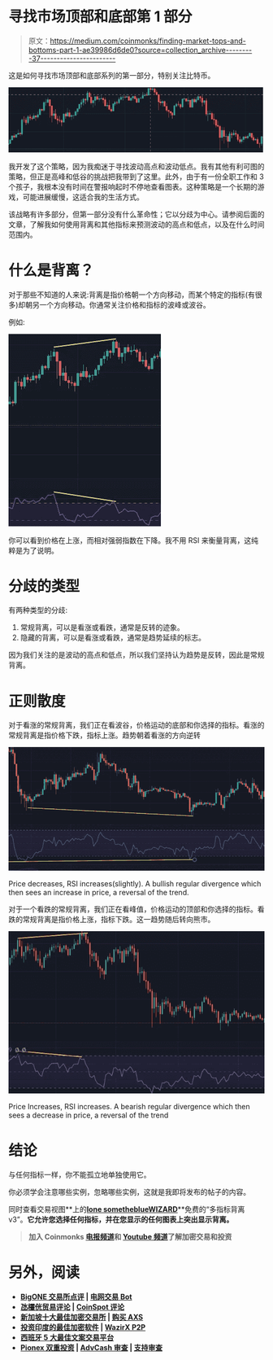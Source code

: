 # 寻找市场顶部和底部第 1 部分

> 原文：<https://medium.com/coinmonks/finding-market-tops-and-bottoms-part-1-ae39986d6de0?source=collection_archive---------37----------------------->

这是如何寻找市场顶部和底部系列的第一部分，特别关注比特币。

![](img/116ca7b3af432cfcbe5734b24cd50cf1.png)

我开发了这个策略，因为我痴迷于寻找波动高点和波动低点。我有其他有利可图的策略，但正是高峰和低谷的挑战把我带到了这里。此外，由于有一份全职工作和 3 个孩子，我根本没有时间在警报响起时不停地查看图表。这种策略是一个长期的游戏，可能进展缓慢，这适合我的生活方式。

该战略有许多部分，但第一部分没有什么革命性；它以分歧为中心。请参阅后面的文章，了解我如何使用背离和其他指标来预测波动的高点和低点，以及在什么时间范围内。

# **什么是背离？**

对于那些不知道的人来说:背离是指价格朝一个方向移动，而某个特定的指标(有很多)却朝另一个方向移动。你通常关注价格和指标的波峰或波谷。

例如:

![](img/b872e334f0774acb6f8927dfd1af8642.png)

你可以看到价格在上涨，而相对强弱指数在下降。我不用 RSI 来衡量背离，这纯粹是为了说明。

# 分歧的类型

有两种类型的分歧:

1.  常规背离，可以是看涨或看跌，通常是反转的迹象。
2.  隐藏的背离，可以是看涨或看跌，通常是趋势延续的标志。

因为我们关注的是波动的高点和低点，所以我们坚持认为趋势是反转，因此是常规背离。

# 正则散度

对于看涨的常规背离，我们正在看波谷，价格运动的底部和你选择的指标。看涨的常规背离是指价格下跌，指标上涨。趋势朝着看涨的方向逆转

![](img/5768bdb4078b329659955a059a4f8b0c.png)

Price decreases, RSI increases(slightly). A bullish regular divergence which then sees an increase in price, a reversal of the trend.

对于一个看跌的常规背离，我们正在看峰值，价格运动的顶部和你选择的指标。看跌的常规背离是指价格上涨，指标下跌。这一趋势随后转向熊市。

![](img/49ac70434ca6509e8b9c0878af0603c1.png)

Price Increases, RSI increases. A bearish regular divergence which then sees a decrease in price, a reversal of the trend

# 结论

与任何指标一样，你不能孤立地单独使用它。

你必须学会注意哪些实例，忽略哪些实例，这就是我即将发布的帖子的内容。

同时查看交易视图**上的[**lone sometheblue**](https://www.tradingview.com/u/LonesomeTheBlue/)[**WIZARD**](https://www.tradingview.com/pine-wizards/)**免费的“多指标背离 v3”。**它允许您选择任何指标，并在您显示的任何图表上突出显示背离。**

> **加入 Coinmonks [电报频道](https://t.me/coincodecap)和 [Youtube 频道](https://www.youtube.com/c/coinmonks/videos)了解加密交易和投资**

# **另外，阅读**

*   **[BigONE 交易所点评](/coinmonks/bigone-exchange-review-64705d85a1d4) | [电网交易 Bot](https://coincodecap.com/grid-trading)**
*   **[氹欞侊贸易评论](https://coincodecap.com/anny-trade-review) | [CoinSpot 评论](https://coincodecap.com/coinspot-review)**
*   **[新加坡十大最佳加密交易所](https://coincodecap.com/crypto-exchange-in-singapore) | [购买 AXS](https://coincodecap.com/buy-axs-token)**
*   **[投资印度的最佳加密软件](https://coincodecap.com/best-crypto-to-invest-in-india-in-2021) | [WazirX P2P](https://coincodecap.com/wazirx-p2p)**
*   **[西班牙 5 大最佳文案交易平台](https://coincodecap.com/copy-trading-spain)**
*   **[Pionex 双重投资](https://coincodecap.com/pionex-dual-investment) | [AdvCash 审查](https://coincodecap.com/advcash-review) | [支持审查](https://coincodecap.com/uphold-review)**